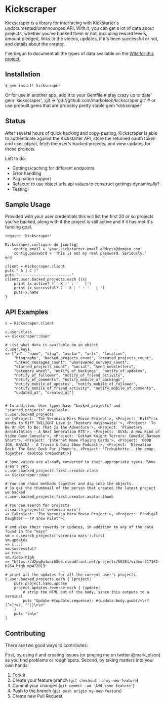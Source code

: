 # Kickscraper

Kickscraper is a library for interfacing with Kickstarter's undocumented/unannounced API. With it, you can get a lot of data about projects, whether you've backed them or not, including reward levels, amount pledged, links to the videos, updates, if it's been successful or not, and details about the creator.

I've begun to document all the types of data available on the <a href="https://github.com/markolson/kickscraper/wiki/Datatypes">Wiki for this project.</a> 

## Installation

    $ gem install kickscraper

Or for use in another app, add it to your Gemfile 
   	# stay crazy up to date'
    gem 'kickscraper', :git => 'git://github.com/markolson/kickscraper.git' 
    # or use prebuilt gems that are probably pretty stable
    gem 'kickscraper'

## Status

After several hours of quick hacking and copy-pasting, Kickscraper is able to authenticate against the Kickstarter API, store the returned oauth token and user object, fetch the user's backed projects, and view updates for those projects. 

Left to do:

 * Gettings/caching for different endpoints
 * Error handling
 * Pagination support
 * Refactor to use object.urls.api values to construct gettings dynamically?
 * Testing!

## Sample Usage

Provided with your user credentials this will list the first 20 or so projects you've backed, along with if the project is still active and if it has met it's funding goal.

	require 'kickscraper'

	Kickscraper.configure do |config|
		config.email = 'your-kickstarter-email-address@domain.com'
		config.password = 'This is not my real password. Seriously.'
	end

	client = Kickscraper.client
	puts " A | C |"
	puts "------------------------"
	client.user.backed_projects.each {|x| 
		print (x.active? ? ' X |' : '   |')
		print (x.successful? ? ' X | ' : '   | ')
		puts x.name
	}

## API Examples
	c = Kickscraper.client

    c.user.class
    => Kickscraper::User

	# List what data is available on an object
	c.user.keys
	=> ["id", "name", "slug", "avatar", "urls", "location", 
		"biography", "backed_projects_count", "created_projects_count", 
		"unread_messages_count", "unanswered_surveys_count", 
		"starred_projects_count", "social", "send_newsletters", 
		"category_wheel", "notify_of_backings", "notify_of_updates", 
		"notify_of_follower", "notify_of_friend_activity", 
		"notify_of_comments", "notify_mobile_of_backings", 
		"notify_mobile_of_updates", "notify_mobile_of_follower", 
		"notify_mobile_of_friend_activity", "notify_mobile_of_comments", 
		"updated_at", "created_at"]


	# In addition, User types have "backed_projects" and "starred_projects" available.
	c.user.backed_projects
	=> [<Project: 'The Veronica Mars Movie Project'>, <Project: 'RiffTrax Wants to Riff TWILIGHT Live in Theaters Nationwide!'>, <Project: 'To Be Or Not To Be: That Is The Adventure'>, <Project: 'Planetary Annihilation - A Next Generation RTS'>, <Project: 'OUYA: A New Kind of Video Game Console'>, <Project: 'Gotham Knight Terrors: Comedic Batman Short'>, <Project: 'Internet Meme Playing Cards'>, <Project: 'GOOD JOB, BRAIN! - A Trivia & Quiz Show Podcast'>, <Project: 'Elevation Dock: The Best Dock For iPhone'>, <Project: 'Trebuchette - the snap-together, desktop trebuchet'>]

	# Some values are already converted to their appropriate types. Some aren't yet.
	c.user.backed_projects.first.creator.class
	=> Kickscraper::User

	# You can chain methods together and dig into the objects.
	# So get the thumbnail of the person that created the latest project we backed
    c.user.backed_projects.first.creator.avatar.thumb

	# You can search for projects
	c.search_projects('veronica mars')
	=> [<Project: 'The Veronica Mars Movie Project'>, <Project: 'Prodigal Daughter - TV Show Pilot'>]

	# and view their rewards or updates, in addition to any of the data found in the "keys"
	vm = c.search_projects('veronica mars').first
	vm.updates
	=> [...]
	vm.successful?
	=> true
	vm.video.high
	=> "https://d2pq0u4uni88oo.cloudfront.net/projects/56284/video-217182-h264_high.mp4?2013"

	# print all the updates for all the current user's projects
    c.user.backed_projects.each { |project|
    	puts project.name.upcase
    	project.updates.reverse.each { |update|
    		# strip the HTML out of the body, since this outputs to a terminal
    		puts "Update #{update.sequence}: #{update.body.gsub(/<\/?[^>]*>/, "")}\n\n"
    	}
    	puts "\n\n"
    }

## Contributing

There are two good ways to contributes: 

First, by using it and creating Issues (or pinging me on twitter @mark_olson) as you find problems or rough spots. Second, by taking matters into your own hands:

1. Fork it
2. Create your feature branch (`git checkout -b my-new-feature`)
3. Commit your changes (`git commit -am 'Add some feature'`)
4. Push to the branch (`git push origin my-new-feature`)
5. Create new Pull Request
